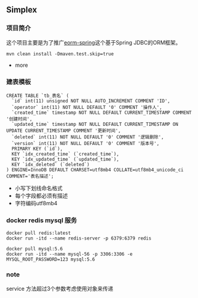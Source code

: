 ## Simplex

### 项目简介
这个项目主要是为了推广[eorm-spring](https://github.com/deng-hb/eorm-spring)这个基于Spring JDBC的ORM框架。


```
mvn clean install -Dmaven.test.skip=true
```

- more

### 建表模板
```
CREATE TABLE `tb_表名` (
  `id` int(11) unsigned NOT NULL AUTO_INCREMENT COMMENT 'ID',
  `operator` int(11) NOT NULL DEFAULT '0' COMMENT '操作人',
  `created_time` timestamp NOT NULL DEFAULT CURRENT_TIMESTAMP COMMENT '创建时间',
  `updated_time` timestamp NOT NULL DEFAULT CURRENT_TIMESTAMP ON UPDATE CURRENT_TIMESTAMP COMMENT '更新时间',
  `deleted` int(11) NOT NULL DEFAULT '0' COMMENT '逻辑删除',
  `version` int(11) NOT NULL DEFAULT '0' COMMENT '版本号',
  PRIMARY KEY (`id`),
  KEY `idx_created_time` (`created_time`),
  KEY `idx_updated_time` (`updated_time`),
  KEY `idx_deleted` (`deleted`)
) ENGINE=InnoDB DEFAULT CHARSET=utf8mb4 COLLATE=utf8mb4_unicode_ci COMMENT='表名描述';

```
+ 小写下划线命名格式
+ 每个字段都必须有描述
+ 字符编码utf8mb4

### docker redis mysql 服务
```
docker pull redis:latest
docker run -itd --name redis-server -p 6379:6379 redis

docker pull mysql:5.6
docker run -itd --name mysql-56 -p 3306:3306 -e MYSQL_ROOT_PASSWORD=123 mysql:5.6

```

### note
service 方法超过3个参数考虑使用对象来传递
